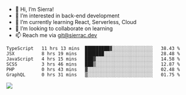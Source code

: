 - 👋 Hi, I’m Sierra!
- 👀 I’m interested in back-end development
- 🌱 I’m currently learning React, Serverless, Cloud
- 💞️ I’m looking to collaborate on learning
- 📫 Reach me via git@sierrac.dev

<!--START_SECTION:waka-->

```text
TypeScript   11 hrs 13 mins  █████████▓░░░░░░░░░░░░░░░   38.43 %
JSX          8 hrs 19 mins   ███████░░░░░░░░░░░░░░░░░░   28.48 %
JavaScript   4 hrs 15 mins   ███▓░░░░░░░░░░░░░░░░░░░░░   14.58 %
SCSS         3 hrs 46 mins   ███▒░░░░░░░░░░░░░░░░░░░░░   12.87 %
PHP          0 hrs 43 mins   ▓░░░░░░░░░░░░░░░░░░░░░░░░   02.48 %
GraphQL      0 hrs 31 mins   ▒░░░░░░░░░░░░░░░░░░░░░░░░   01.75 %
```

<!--END_SECTION:waka-->


![](https://hit.yhype.me/github/profile?user_id=7351311)

